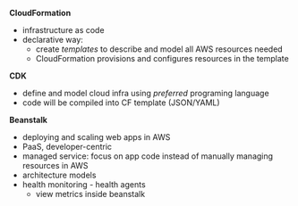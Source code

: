 **CloudFormation**
- infrastructure as code
- declarative way:
	- create *templates* to describe and model all AWS resources needed 
	- CloudFormation provisions and configures resources in the template

**CDK**
- define and model cloud infra using *preferred* programing language
- code will be compiled into CF template (JSON/YAML)

**Beanstalk**
- deploying and scaling web apps in AWS
- PaaS, developer-centric
- managed service: focus on app code instead of manually managing resources in AWS
- architecture models
- health monitoring - health agents
	- view metrics inside beanstalk
